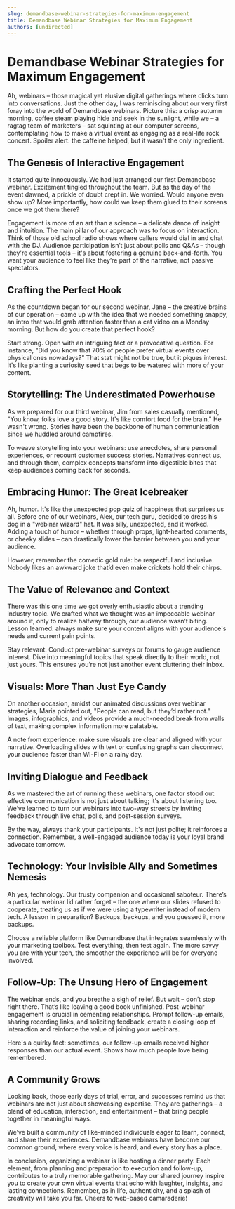 ```yaml
---
slug: demandbase-webinar-strategies-for-maximum-engagement
title: Demandbase Webinar Strategies for Maximum Engagement
authors: [undirected]
---
```



# Demandbase Webinar Strategies for Maximum Engagement

Ah, webinars – those magical yet elusive digital gatherings where clicks turn into conversations. Just the other day, I was reminiscing about our very first foray into the world of Demandbase webinars. Picture this: a crisp autumn morning, coffee steam playing hide and seek in the sunlight, while we – a ragtag team of marketers – sat squinting at our computer screens, contemplating how to make a virtual event as engaging as a real-life rock concert. Spoiler alert: the caffeine helped, but it wasn't the only ingredient.

## The Genesis of Interactive Engagement

It started quite innocuously. We had just arranged our first Demandbase webinar. Excitement tingled throughout the team. But as the day of the event dawned, a prickle of doubt crept in. We worried. Would anyone even show up? More importantly, how could we keep them glued to their screens once we got them there? 

Engagement is more of an art than a science – a delicate dance of insight and intuition. The main pillar of our approach was to focus on interaction. Think of those old school radio shows where callers would dial in and chat with the DJ. Audience participation isn’t just about polls and Q&As – though they're essential tools – it's about fostering a genuine back-and-forth. You want your audience to feel like they’re part of the narrative, not passive spectators.

## Crafting the Perfect Hook

As the countdown began for our second webinar, Jane – the creative brains of our operation – came up with the idea that we needed something snappy, an intro that would grab attention faster than a cat video on a Monday morning. But how do you create that perfect hook? 

Start strong. Open with an intriguing fact or a provocative question. For instance, "Did you know that 70% of people prefer virtual events over physical ones nowadays?" That stat might not be true, but it piques interest. It's like planting a curiosity seed that begs to be watered with more of your content.

## Storytelling: The Underestimated Powerhouse

As we prepared for our third webinar, Jim from sales casually mentioned, "You know, folks love a good story. It's like comfort food for the brain." He wasn't wrong. Stories have been the backbone of human communication since we huddled around campfires. 

To weave storytelling into your webinars: use anecdotes, share personal experiences, or recount customer success stories. Narratives connect us, and through them, complex concepts transform into digestible bites that keep audiences coming back for seconds.

## Embracing Humor: The Great Icebreaker

Ah, humor. It's like the unexpected pop quiz of happiness that surprises us all. Before one of our webinars, Alex, our tech guru, decided to dress his dog in a "webinar wizard" hat. It was silly, unexpected, and it worked. Adding a touch of humor – whether through props, light-hearted comments, or cheeky slides – can drastically lower the barrier between you and your audience. 

However, remember the comedic gold rule: be respectful and inclusive. Nobody likes an awkward joke that’d even make crickets hold their chirps.

## The Value of Relevance and Context

There was this one time we got overly enthusiastic about a trending industry topic. We crafted what we thought was an impeccable webinar around it, only to realize halfway through, our audience wasn’t biting. Lesson learned: always make sure your content aligns with your audience's needs and current pain points.

Stay relevant. Conduct pre-webinar surveys or forums to gauge audience interest. Dive into meaningful topics that speak directly to their world, not just yours. This ensures you’re not just another event cluttering their inbox.

## Visuals: More Than Just Eye Candy

On another occasion, amidst our animated discussions over webinar strategies, Maria pointed out, "People can read, but they’d rather not." Images, infographics, and videos provide a much-needed break from walls of text, making complex information more palatable.

A note from experience: make sure visuals are clear and aligned with your narrative. Overloading slides with text or confusing graphs can disconnect your audience faster than Wi-Fi on a rainy day.

## Inviting Dialogue and Feedback

As we mastered the art of running these webinars, one factor stood out: effective communication is not just about talking; it's about listening too. We’ve learned to turn our webinars into two-way streets by inviting feedback through live chat, polls, and post-session surveys.

By the way, always thank your participants. It's not just polite; it reinforces a connection. Remember, a well-engaged audience today is your loyal brand advocate tomorrow.

## Technology: Your Invisible Ally and Sometimes Nemesis

Ah yes, technology. Our trusty companion and occasional saboteur. There’s a particular webinar I’d rather forget – the one where our slides refused to cooperate, treating us as if we were using a typewriter instead of modern tech. A lesson in preparation? Backups, backups, and you guessed it, more backups.

Choose a reliable platform like Demandbase that integrates seamlessly with your marketing toolbox. Test everything, then test again. The more savvy you are with your tech, the smoother the experience will be for everyone involved.

## Follow-Up: The Unsung Hero of Engagement

The webinar ends, and you breathe a sigh of relief. But wait – don’t stop right there. That’s like leaving a good book unfinished. Post-webinar engagement is crucial in cementing relationships. Prompt follow-up emails, sharing recording links, and soliciting feedback, create a closing loop of interaction and reinforce the value of joining your webinars.

Here's a quirky fact: sometimes, our follow-up emails received higher responses than our actual event. Shows how much people love being remembered.

## A Community Grows

Looking back, those early days of trial, error, and successes remind us that webinars are not just about showcasing expertise. They are gatherings – a blend of education, interaction, and entertainment – that bring people together in meaningful ways.

We’ve built a community of like-minded individuals eager to learn, connect, and share their experiences. Demandbase webinars have become our common ground, where every voice is heard, and every story has a place.

In conclusion, organizing a webinar is like hosting a dinner party. Each element, from planning and preparation to execution and follow-up, contributes to a truly memorable gathering. May our shared journey inspire you to create your own virtual events that echo with laughter, insights, and lasting connections. Remember, as in life, authenticity, and a splash of creativity will take you far. Cheers to web-based camaraderie!